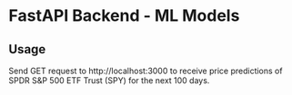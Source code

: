 # FastAPI Backend - ML Models

## Usage

Send GET request to http://localhost:3000 to receive price predictions of
SPDR S&P 500 ETF Trust (SPY) for the next 100 days.